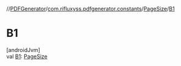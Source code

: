 //[PDFGenerator](../../../index.md)/[com.rifluxyss.pdfgenerator.constants](../index.md)/[PageSize](index.md)/[B1](-b1.md)

# B1

[androidJvm]\
val [B1](-b1.md): [PageSize](index.md)
